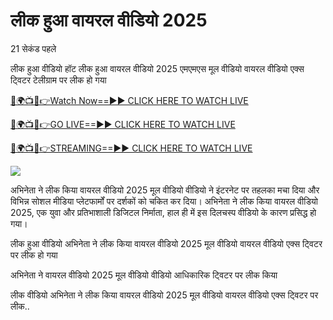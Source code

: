 # लीक हुआ वायरल वीडियो 2025 #

21 सेकंड पहले

लीक हुआ वीडियो हॉट लीक हुआ वायरल वीडियो 2025 एमएमएस मूल वीडियो वायरल वीडियो एक्स ट्विटर टेलीग्राम पर लीक हो गया

[🔴🌍📺📱👉Watch Now==►► CLICK HERE TO WATCH LIVE](https://t.co/KPp9hykosG)

[🔴🌍📺📱👉GO LIVE==►► CLICK HERE TO WATCH LIVE](https://t.co/KPp9hykosG)

[🔴🌍📺📱👉STREAMING==►► CLICK HERE TO WATCH LIVE](https://t.co/KPp9hykosG)

<a href="https://t.co/KPp9hykosG" rel="nofollow" data-target="animated-image.originalLink"><img src="https://camo.githubusercontent.com/1be82823e85778f8a57db5ea2a2e46822e8721e5be32dc31a466a7df3bb16d49/68747470733a2f2f636c6173736963616c7363686f6f6c6f6662616c6c65746c692e636f6d2f6e686b2f72676273727465672e676966" data-canonical-src="https://classicalschoolofballetli.com/nhk/rgbsrteg.gif" style="max-width: 100%; display: inline-block;" data-target="animated-image.originalImage"></a>

अभिनेता ने लीक किया वायरल वीडियो 2025 मूल वीडियो वीडियो ने इंटरनेट पर तहलका मचा दिया और विभिन्न सोशल मीडिया प्लेटफार्मों पर दर्शकों को चकित कर दिया। अभिनेता ने लीक किया वायरल वीडियो 2025, एक युवा और प्रतिभाशाली डिजिटल निर्माता, हाल ही में इस दिलचस्प वीडियो के कारण प्रसिद्ध हो गया।

लीक हुआ वीडियो अभिनेता ने लीक किया वायरल वीडियो 2025 मूल वीडियो वायरल वीडियो एक्स ट्विटर पर लीक हो गया

अभिनेता ने वायरल वीडियो 2025 मूल वीडियो वीडियो आधिकारिक ट्विटर पर लीक किया

लीक वीडियो अभिनेता ने लीक किया वायरल वीडियो 2025 मूल वीडियो वायरल वीडियो एक्स ट्विटर पर लीक..
